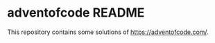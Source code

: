 adventofcode README
===================

This repository contains some solutions of https://adventofcode.com/.
